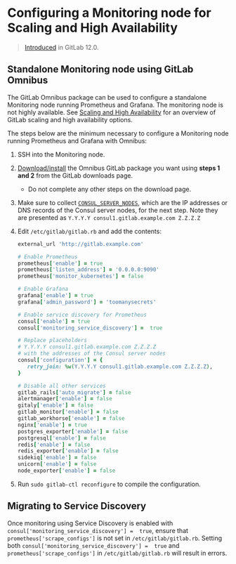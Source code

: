 # Configuring a Monitoring node for Scaling and High Availability

> [Introduced](https://gitlab.com/gitlab-org/omnibus-gitlab/issues/3786) in GitLab 12.0.

## Standalone Monitoring node using GitLab Omnibus

The GitLab Omnibus package can be used to configure a standalone Monitoring node running Prometheus and Grafana.
The monitoring node is not highly available. See [Scaling and High Availability](README.md)
for an overview of GitLab scaling and high availability options.

The steps below are the minimum necessary to configure a Monitoring node running Prometheus and Grafana with
Omnibus:

1. SSH into the Monitoring node.
1. [Download/install](https://about.gitlab.com/install) the Omnibus GitLab
   package you want using **steps 1 and 2** from the GitLab downloads page.
   - Do not complete any other steps on the download page.

1. Make sure to collect [`CONSUL_SERVER_NODES`](database.md#consul-information), which are the IP addresses or DNS records of the Consul server nodes, for the next step. Note they are presented as `Y.Y.Y.Y consul1.gitlab.example.com Z.Z.Z.Z`

1. Edit `/etc/gitlab/gitlab.rb` and add the contents:

   ```ruby
   external_url 'http://gitlab.example.com'

   # Enable Prometheus
   prometheus['enable'] = true
   prometheus['listen_address'] = '0.0.0.0:9090'
   prometheus['monitor_kubernetes'] = false

   # Enable Grafana
   grafana['enable'] = true
   grafana['admin_password'] = 'toomanysecrets'

   # Enable service discovery for Prometheus
   consul['enable'] = true
   consul['monitoring_service_discovery'] =  true

   # Replace placeholders
   # Y.Y.Y.Y consul1.gitlab.example.com Z.Z.Z.Z
   # with the addresses of the Consul server nodes
   consul['configuration'] = {
      retry_join: %w(Y.Y.Y.Y consul1.gitlab.example.com Z.Z.Z.Z),
   }

   # Disable all other services
   gitlab_rails['auto_migrate'] = false
   alertmanager['enable'] = false
   gitaly['enable'] = false
   gitlab_monitor['enable'] = false
   gitlab_workhorse['enable'] = false
   nginx['enable'] = true
   postgres_exporter['enable'] = false
   postgresql['enable'] = false
   redis['enable'] = false
   redis_exporter['enable'] = false
   sidekiq['enable'] = false
   unicorn['enable'] = false
   node_exporter['enable'] = false
   ```

1. Run `sudo gitlab-ctl reconfigure` to compile the configuration.

## Migrating to Service Discovery

Once monitoring using Service Discovery is enabled with `consul['monitoring_service_discovery'] =  true`,
ensure that `prometheus['scrape_configs']` is not set  in `/etc/gitlab/gitlab.rb`. Setting both
`consul['monitoring_service_discovery'] =  true` and `prometheus['scrape_configs']` in `/etc/gitlab/gitlab.rb`
will result in errors.
